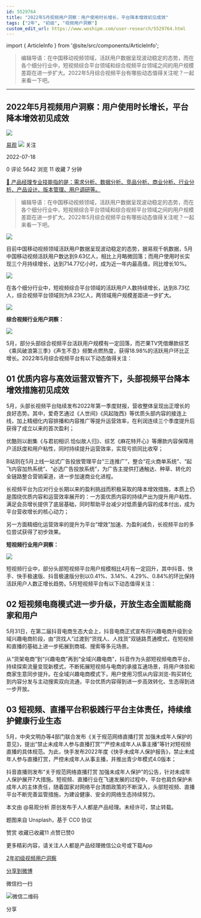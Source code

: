 ```yaml
---
id: 5529764
title: "2022年5月视频用户洞察：用户使用时长增长，平台降本增效初见成效"
tags: ["2年", "初级", "视频用户洞察"]
custom_edit_url: https://www.woshipm.com/user-research/5529764.html
---
```

import { ArticleInfo } from '@site/src/components/ArticleInfo';

<ArticleInfo
    author="易观"
    authorLink="https://www.woshipm.com/u/1372497"
    published="2022-07-18"
    views={5642}
    comments={0}
    collects={11}
/>

> 编辑导语：在中国移动视频领域，活跃用户数据呈现波动稳定的态势，而在各个细分行业中，短视频综合平台领域和综合视频平台领域之间的用户规模差距在进一步扩大。2022年5月综合视频平台有哪些动态值得关注呢？一起来看一下吧。

---

## 2022年5月视频用户洞察：用户使用时长增长，平台降本增效初见成效

[![](https://static.woshipm.com/view/woshipm_api_def_20240319114627_3483.png?imageView2/1/w/72/h/72/q/100)](https://www.woshipm.com/u/1372497)

[易观](https://www.woshipm.com/u/1372497) ![](https://static.woshipm.com/tag/1101_1@2x.png) 关注

2022-07-18

0 评论 5642 浏览 11 收藏 7 分钟

[🔗 产品经理专业技能指的是：需求分析、数据分析、竞品分析、商业分析、行业分析、产品设计、版本管理、用户调研等。](https://ke.qidianla.com/courses/90pm)

> 编辑导语：在中国移动视频领域，活跃用户数据呈现波动稳定的态势，而在各个细分行业中，短视频综合平台领域和综合视频平台领域之间的用户规模差距在进一步扩大。2022年5月综合视频平台有哪些动态值得关注呢？一起来看一下吧。

![](https://image.woshipm.com/wp-files/2022/07/jBCjGuAoEL3Xf6N5SBz7.jpg)

目前中国移动视频领域活跃用户数据呈现波动稳定的态势，据易观千帆数据，5月中国移动视频活跃用户数达到9.63亿人，相比上月略微回落；而用户使用时长实现三个月持续增长，达到714.77亿小时，成为近一年内最高值，同比增长10%。

![](https://image.woshipm.com/wp-files/2022/07/1h2sR00Glomjo3AnmCny.jpg)

在各个细分行业中，短视频综合平台领域的活跃用户人数持续增长，达到8.73亿人，综合视频平台领域则为8.23亿人，两领域用户规模差距进一步扩大。

![](https://image.woshipm.com/wp-files/2022/07/QmQjqOaxx4d9PEarEDYW.jpg)

**综合视频行业用户洞察：**

![](https://image.woshipm.com/wp-files/2022/07/hglMETKsyeszm8sMhGlM.png)

5月，部分头部综合视频平台活跃用户规模有一定回落，而芒果TV凭借爆款综艺《乘风破浪第三季》《声生不息》频繁点燃热度，获得18.98%的活跃用户环比正增长。2022年5月综合视频平台有以下动态值得关注：

## 01 优质内容与高效运营双管齐下，头部视频平台降本增效措施初见成效

5月，头部长视频平台陆续发布2022年第一季度财报，营收整体呈现出正增长的良好态势。其中，爱奇艺通过《人世间》《风起陇西》等优质头部内容的接连上线，加上精细化内容排播和内容推广等提升运营效率，在利润连续三个季度提升后获得了成立以来的首次盈利；

优酷则以剧集《与君初相识.恰似故人归》、综艺《麻花特开心》等爆款内容保障用户活跃度和用户粘性，同时持续提升运营效率，实现亏损同比收窄；

B站则在5月上线一站式广告投放管理平台“三连推广”，整合“花火商单系统”、“起飞内容加热系统”、“必选广告投放系统”，为广告主提供打通触达、种草、转化的全链路整合营销渠道，进一步加速商业化进程。

长视频平台为应对行业长期以来的盈利挑战而积极采取的降本增效措施，本质上仍是围绕优质内容和运营效率展开的：一方面优质内容的持续产出为提升用户粘性、满足会员增长提供了底层基础，同时帮助平台减少对低质量内容的成本付出，成为平台营收增长的核心动力；

另一方面精细化运营效率的提升为平台“增效”加速、为盈利减负，长视频平台的多位尝试获得了初步效果。

**短视频行业用户洞察：**

![](https://image.woshipm.com/wp-files/2022/07/ECQPkozXnLZkYH6uqhUI.png)

短视频行业中，部分头部短视频平台用户规模相比4月有一定回升，其中抖音、快手、快手极速版、抖音极速版分别以0.41%、3.14%、4.29%、0.84%的环比保持活跃用户人数正增长趋势。5月短视频平台有以下动态值得关注：

## 02 短视频电商模式进一步升级，开放生态全面赋能商家和用户

5月31日，在第二届抖音电商生态大会上，抖音电商正式宣布将兴趣电商升级到全域兴趣电商阶段，由“货找人”过渡到“货找人、人找货”双链路贯通模式，在短视频和直播的基础上进一步拓展到商城、搜索等多元场景。

从“货架电商”到“兴趣电商”再到“全域兴趣电商”，抖音作为头部短视频电商平台，持续探索流量变现新模式，不断拓展短视频与电商的承接互通场景，将用户体验和商家生意同步提升。在全域兴趣电商模式下，用户使用习惯从内容浏览-购买转化到内容分发与主动搜索双向流通，平台优质内容得到进一步高效转化、生态得到进一步开放。

## 03 短视频、直播平台积极践行平台主体责任，持续维护健康行业生态

5月，中央文明办等4部门联合发布《关于规范网络直播打赏 加强未成年人保护的意见》，提出“禁止未成年人参与直播打赏”“严控未成年人从事主播”等针对短视频直播的具体规范。为此，快手发布2022年度《快手未成年人保护报告》，禁止未成年人参与直播打赏，严控未成年人从事主播，并推出青少年模式4.0版本；

抖音直播则发布“关于规范网络直播打赏 加强未成年人保护”的公告，针对未成年人保护展开7大措施。短视频、直播行业在飞速发展的过程中，平台也肩负保护未成年人的主体责任，随着国家对网络平台清朗政策的不断深入，头部短视频、直播平台不断完善监管措施，为建设健康、安全的网络生态持续努力。

本文由 @易观分析 原创发布于人人都是产品经理。未经许可，禁止转载。

题图来自 Unsplash，基于 CC0 协议

赞赏 收藏已收藏11 点赞已赞0

更多精彩内容，请关注人人都是产品经理微信公众号或下载App

[2年](https://www.woshipm.com/tag/2%e5%b9%b4)[初级](https://www.woshipm.com/tag/%e5%88%9d%e7%ba%a7)[视频用户洞察](https://www.woshipm.com/tag/%e8%a7%86%e9%a2%91%e7%94%a8%e6%88%b7%e6%b4%9e%e5%af%9f)

[分享到微博](https://service.weibo.com/share/share.php?appkey=2775287854&title=2022年5月视频用户洞察：用户使用时长增长，平台降本增效初见成效&url=https://www.woshipm.com/user-research/5529764.html&pic=https://image.woshipm.com/wp-files/2022/07/jBCjGuAoEL3Xf6N5SBz7.jpg)

微信扫一扫

![微信二维码](https://api.pwmqr.com/qrcode/create/?url=https://www.woshipm.com/user-research/5529764.html)

分享
